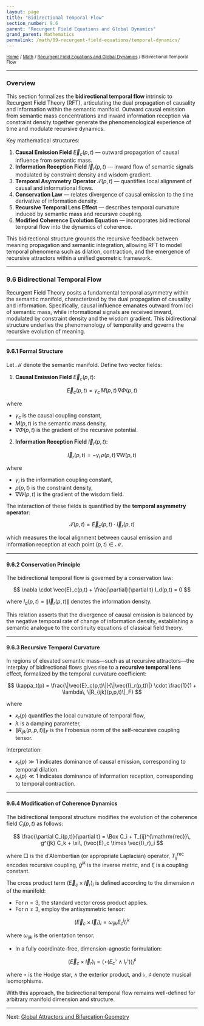 ```yaml
---
layout: page
title: "Bidirectional Temporal Flow"
section_number: 9.6
parent: "Recurgent Field Equations and Global Dynamics"
grand_parent: Mathematics
permalink: /math/09-recurgent-field-equations/temporal-dynamics/
---
```


<small>[Home](/) / [Math](/math/) / [Recurgent Field Equations and Global Dynamics](/math/09-recurgent-field-equations/) / Bidirectional Temporal Flow</small>

---

### Overview

This section formalizes the **bidirectional temporal flow** intrinsic to Recurgent Field Theory (RFT), articulating the dual propagation of causality and information within the semantic manifold. Outward causal emission from semantic mass concentrations and inward information reception via constraint density together generate the phenomenological experience of time and modulate recursive dynamics.

Key mathematical structures:
1. **Causal Emission Field** $\vec{E}_c(p,t)$ — outward propagation of causal influence from semantic mass.
2. **Information Reception Field** $\vec{I}_r(p,t)$ — inward flow of semantic signals modulated by constraint density and wisdom gradient.
3. **Temporal Asymmetry Operator** $\mathcal{T}(p,t)$ — quantifies local alignment of causal and informational flows.
4. **Conservation Law** — relates divergence of causal emission to the time derivative of information density.
5. **Recursive Temporal Lens Effect** — describes temporal curvature induced by semantic mass and recursive coupling.
6. **Modified Coherence Evolution Equation** — incorporates bidirectional temporal flow into the dynamics of coherence.

This bidirectional structure grounds the recursive feedback between meaning propagation and semantic integration, allowing RFT to model temporal phenomena such as dilation, contraction, and the emergence of recursive attractors within a unified geometric framework.

---

### **9.6 Bidirectional Temporal Flow**

Recurgent Field Theory posits a fundamental temporal asymmetry within the semantic manifold, characterized by the dual propagation of causality and information. Specifically, causal influence emanates outward from loci of semantic mass, while informational signals are received inward, modulated by constraint density and the wisdom gradient. This bidirectional structure underlies the phenomenology of temporality and governs the recursive evolution of meaning.

---

#### **9.6.1 Formal Structure**

Let $\mathcal{M}$ denote the semantic manifold. Define two vector fields:

1. **Causal Emission Field** $\vec{E}_c(p,t)$:

$$
\vec{E}_c(p,t) = \gamma_c\, M(p,t)\, \nabla\Phi(p,t)
$$

where
- $\gamma_c$ is the causal coupling constant,
- $M(p,t)$ is the semantic mass density,
- $\nabla\Phi(p,t)$ is the gradient of the recursive potential.

2. **Information Reception Field** $\vec{I}_r(p,t)$:

$$
\vec{I}_r(p,t) = -\gamma_i\, \rho(p,t)\, \nabla W(p,t)
$$

where
- $\gamma_i$ is the information coupling constant,
- $\rho(p,t)$ is the constraint density,
- $\nabla W(p,t)$ is the gradient of the wisdom field.

The interaction of these fields is quantified by the **temporal asymmetry operator**:

$$
\mathcal{T}(p,t) = \vec{E}_c(p,t) \cdot \vec{I}_r(p,t)
$$

which measures the local alignment between causal emission and information reception at each point $(p,t) \in \mathcal{M}$.

---

#### **9.6.2 Conservation Principle**

The bidirectional temporal flow is governed by a conservation law:

$$
\nabla \cdot \vec{E}_c(p,t) + \frac{\partial}{\partial t} I_d(p,t) = 0
$$

where $I_d(p,t) = \|\vec{I}_r(p,t)\|$ denotes the information density.

This relation asserts that the divergence of causal emission is balanced by the negative temporal rate of change of information density, establishing a semantic analogue to the continuity equations of classical field theory.

---

#### **9.6.3 Recursive Temporal Curvature**

In regions of elevated semantic mass—such as at recursive attractors—the interplay of bidirectional flows gives rise to a **recursive temporal lens** effect, formalized by the temporal curvature coefficient:

$$
\kappa_t(p) = \frac{\|\vec{E}_c(p,t)\|}{\|\vec{I}_r(p,t)\|} \cdot \frac{1}{1 + \lambda\, \|R_{ijk}(p,p,t)\|_F}
$$

where
- $\kappa_t(p)$ quantifies the local curvature of temporal flow,
- $\lambda$ is a damping parameter,
- $\|R_{ijk}(p,p,t)\|_F$ is the Frobenius norm of the self-recursive coupling tensor.

Interpretation:
- $\kappa_t(p) \gg 1$ indicates dominance of causal emission, corresponding to temporal dilation.
- $\kappa_t(p) \ll 1$ indicates dominance of information reception, corresponding to temporal contraction.

---

#### **9.6.4 Modification of Coherence Dynamics**

The bidirectional temporal structure modifies the evolution of the coherence field $C_i(p,t)$ as follows:

$$
\frac{\partial C_i(p,t)}{\partial t} = \Box C_i + T_{ij}^{\mathrm{rec}}\, g^{jk} C_k + \xi\, (\vec{E}_c \times \vec{I}_r)_i
$$

where $\Box$ is the d'Alembertian (or appropriate Laplacian) operator, $T_{ij}^{\mathrm{rec}}$ encodes recursive coupling, $g^{jk}$ is the inverse metric, and $\xi$ is a coupling constant.

The cross product term $(\vec{E}_c \times \vec{I}_r)_i$ is defined according to the dimension $n$ of the manifold:
- For $n=3$, the standard vector cross product applies.
- For $n \neq 3$, employ the antisymmetric tensor:

$$
(\vec{E}_c \times \vec{I}_r)_i = \omega_{ijk} E_c^j I_r^k
$$

where $\omega_{ijk}$ is the orientation tensor.
- In a fully coordinate-free, dimension-agnostic formulation:

$$
(\vec{E}_c \times \vec{I}_r)_i = \left(\star(E_c^\flat \wedge I_r^\flat)\right)^\sharp_i
$$

where $\star$ is the Hodge star, $\wedge$ the exterior product, and $\flat$, $\sharp$ denote musical isomorphisms.

With this approach, the bidirectional temporal flow remains well-defined for arbitrary manifold dimension and structure.

---

Next: [Global Attractors and Bifurcation Geometry](/math/09-recurgent-field-equations/attractors-and-transitions/)
